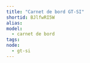 ```yaml
---
title: "Carnet de bord GT-SI"
shortid: BJlfwRI5W
alias:
model: 
  - carnet de bord
tags:
node: 
  - gt-si
---
```


